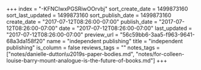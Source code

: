 +++
index = "-KFNCIwxPGSRiwOOrvbj"
sort_create_date = 1499873160
sort_last_updated = 1499873160
sort_publish_date = 1499873160
create_date = "2017-07-12T08:26:00-07:00"
publish_date = "2017-07-12T08:26:00-07:00"
date = "2017-07-12T08:26:00-07:00"
last_updated = "2017-07-12T08:26:00-07:00"
preview_url = "56c59bb6-3aa5-f963-9641-68a3da158f20"
name = "independent publishing"
title = "independent publishing"
is_column = false
reviews_tags = ""
notes_tags = ["notes/danielle-dutton\u2019s-paper-bodies.md", "notes/for-colleen-louise-barry-mount-analogue-is-the-future-of-books.md"]
+++


